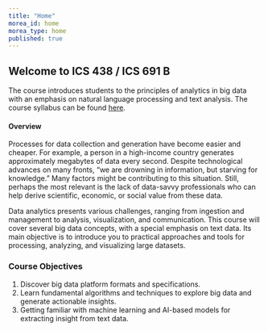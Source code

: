 ```yaml
---
title: "Home"
morea_id: home
morea_type: home
published: true
---
```


## Welcome to ICS 438 / ICS 691 B


The course introduces students to the principles of analytics in big
data with an emphasis on natural language processing and text
analysis. The course syllabus can be found
[here](https://docs.google.com/document/d/1q_o8-Lsown96PpbDHTh9dLxA9T0Gl_j1pISgJYJXuzE).

#### Overview


Processes for data collection and generation have become easier and
cheaper. For example, a person in a high-income country generates
approximately megabytes of data every second. Despite technological
advances on many fronts, “we are drowning in information, but starving
for knowledge.” Many factors might be contributing to this
situation. Still, perhaps the most relevant is the lack of data-savvy
professionals who can help derive scientific, economic, or social
value from these data.

Data analytics presents various challenges, ranging from ingestion and
management to analysis, visualization, and communication. This course
will cover several big data concepts, with a special emphasis on text
data. Its main objective is to introduce you to practical approaches
and tools for processing, analyzing, and visualizing large datasets.



### Course Objectives
1. Discover big data platform formats and specifications.
2. Learn fundamental algorithms and techniques to explore big data and generate actionable insights.
3. Getting familiar with machine learning and AI-based models for extracting insight from text data.

